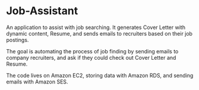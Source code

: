 # Job-Assistant

An application to assist with job searching. It generates Cover Letter with dynamic content, Resume, and sends emails to recruiters based on their job postings.

The goal is automating the process of job finding by sending emails to company recruiters, and ask if they could check out Cover Letter and Resume.

The code lives on Amazon EC2, storing data with Amazon RDS, and sending emails with Amazon SES.
